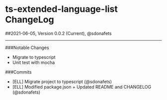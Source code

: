 # ts-extended-language-list ChangeLog

##2021-06-05, Version 0.0.2 (Current), @sdonafets

---

###Notable Changes

- Migrate to typescript
- Unit test with mocha

###Commits

- [ELL] Migrate project to typescript (@sdonafets)
- [ELL] Modified package.json + Updated README and CHANGELOG (@sdonafets)